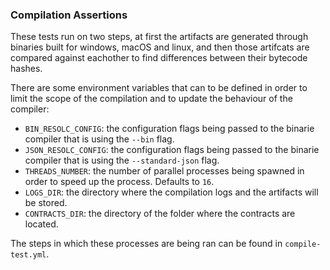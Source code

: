 ### Compilation Assertions
These tests run on two steps, at first the artifacts are generated through binaries
built for windows, macOS and linux, and then those artifcats are compared against
eachother to find differences between their bytecode hashes.

There are some environment variables that can to be defined in order to limit the
scope of the compilation and to update the behaviour of the compiler:
* `BIN_RESOLC_CONFIG`: the configuration flags being passed to the binarie compiler
that is using the `--bin` flag. 
* `JSON_RESOLC_CONFIG`: the configuration flags being passed to the binarie compiler
that is using the `--standard-json` flag. 
* `THREADS_NUMBER`: the number of parallel processes being spawned in order to speed
up the process. Defaults to `16`.
* `LOGS_DIR`: the directory where the compilation logs and the artifacts will be stored.
* `CONTRACTS_DIR`: the directory of the folder where the contracts are located.

The steps in which these processes are being ran can be found in `compile-test.yml`.
